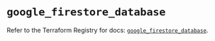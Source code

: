 # `google_firestore_database`

Refer to the Terraform Registry for docs: [`google_firestore_database`](https://registry.terraform.io/providers/hashicorp/google-beta/6.20.0/docs/resources/google_firestore_database).
